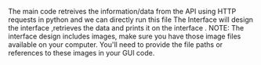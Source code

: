 The main code retreives the information/data from the API using HTTP requests in python and we can directly run this file
The Interface will design the interface ,retrieves the data and prints it on the interface .
NOTE: The interface design includes images, make sure you have those image files available on your computer. You'll need to provide the file paths or references to these images in your GUI code.
